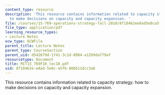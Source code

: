 ```yaml
---
content_type: resource
description: 'This resource contains information related to capacity strategy: how
  to make decisions on capacity and capacity expansion. '
file: /courses/15-769-operations-strategy-fall-2010/8f18462ee8ad5e8ca5fb88bb11dcc3a6_MIT15_769F10_lec10.pdf
file_type: application/pdf
learning_resource_types:
- Lecture Notes
ocw_type: OCWFile
parent_title: Lecture Notes
parent_type: CourseSection
parent_uid: d542679d-1f41-3c1d-8984-a12b9da779af
resourcetype: Document
title: MIT15_769F10_lec10.pdf
uid: 8f18462e-e8ad-5e8c-a5fb-88bb11dcc3a6
---
```

This resource contains information related to capacity strategy: how to make decisions on capacity and capacity expansion. 

